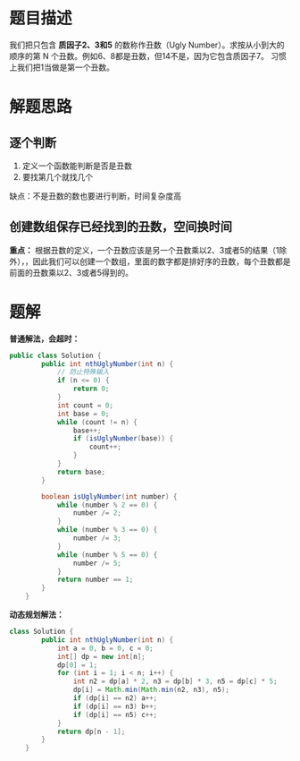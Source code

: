 # 题目描述

我们把只包含 **质因子2、3和5** 的数称作丑数（Ugly Number）。求按从小到大的顺序的第 N 个丑数。例如6、8都是丑数，但14不是，因为它包含质因子7。 习惯上我们把1当做是第一个丑数。

# 解题思路

## 逐个判断

1. 定义一个函数能判断是否是丑数
2. 要找第几个就找几个

缺点：不是丑数的数也要进行判断，时间复杂度高

## 创建数组保存已经找到的丑数，空间换时间

**重点：** 根据丑数的定义，一个丑数应该是另一个丑数乘以2、3或者5的结果（1除外），，因此我们可以创建一个数组，里面的数字都是排好序的丑数，每个丑数都是前面的丑数乘以2、3或者5得到的。


# 题解

**普通解法，会超时：**

```java
public class Solution {
        public int nthUglyNumber(int n) {
            // 防止特殊输入
            if (n <= 0) {
                return 0;
            }
            int count = 0;
            int base = 0;
            while (count != n) {
                base++;
                if (isUglyNumber(base)) {
                    count++;
                }
            }
            return base;
        }

        boolean isUglyNumber(int number) {
            while (number % 2 == 0) {
                number /= 2;
            }
            while (number % 3 == 0) {
                number /= 3;
            }
            while (number % 5 == 0) {
                number /= 5;
            }
            return number == 1;
        }
    }
```

**动态规划解法：**

```java
class Solution {
        public int nthUglyNumber(int n) {
            int a = 0, b = 0, c = 0;
            int[] dp = new int[n];
            dp[0] = 1;
            for (int i = 1; i < n; i++) {
                int n2 = dp[a] * 2, n3 = dp[b] * 3, n5 = dp[c] * 5;
                dp[i] = Math.min(Math.min(n2, n3), n5);
                if (dp[i] == n2) a++;
                if (dp[i] == n3) b++;
                if (dp[i] == n5) c++;
            }
            return dp[n - 1];
        }
    }
```
